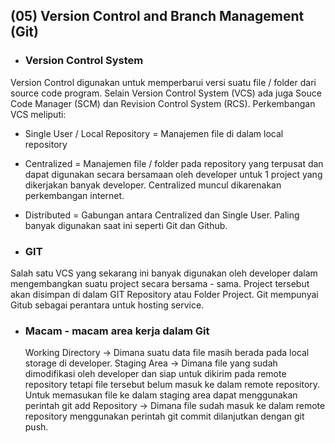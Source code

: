 ## (05) Version Control and Branch Management (Git)

- ### Version Control System
Version Control digunakan untuk memperbarui versi suatu file / folder dari source code program. Selain Version Control System (VCS) ada juga Souce Code Manager (SCM) dan Revision Control System (RCS). Perkembangan VCS meliputi:
   - Single User / Local Repository = Manajemen file di dalam local repository
   - Centralized = Manajemen file / folder pada repository yang terpusat dan dapat digunakan secara bersamaan oleh developer untuk 1 project yang dikerjakan banyak developer. Centralized muncul dikarenakan perkembangan internet.
   - Distributed = Gabungan antara Centralized dan Single User. Paling banyak digunakan saat ini seperti Git dan Github.

- ### GIT
Salah satu VCS yang sekarang ini banyak digunakan oleh developer dalam mengembangkan suatu project secara bersama - sama. Project tersebut akan disimpan di dalam GIT Repository atau Folder Project. Git mempunyai Gitub sebagai perantara untuk hosting service. 

- ### Macam - macam area kerja dalam Git
   Working Directory -> Dimana suatu data file masih berada pada local storage di developer.
   Staging Area -> Dimana file yang sudah dimodifikasi oleh developer dan siap untuk dikirim pada remote repository tetapi file tersebut belum masuk ke dalam remote repository. Untuk memasukan file ke dalam staging area dapat menggunakan perintah git add
   Repository -> Dimana file sudah masuk ke dalam remote repository menggunakan perintah git commit dilanjutkan dengan git push.
